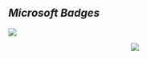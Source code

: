 ## ***Microsoft Badges***
<p>
 <img src=https://user-images.githubusercontent.com/99503333/178003832-948cbf0c-d63b-4474-afd9-2c80ef326895.png>
</p>
<p align="center">
 <img src=https://user-images.githubusercontent.com/99503333/179456939-dde2ed76-19a0-49f2-8cfe-078272d4fdff.jpg>
</p>


